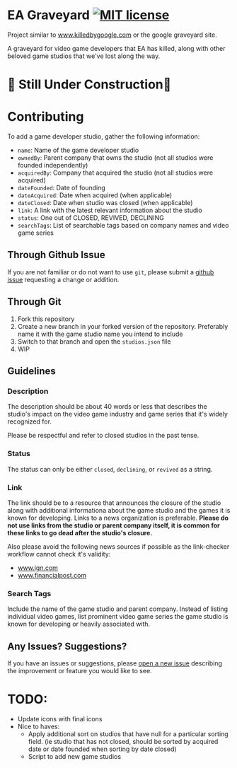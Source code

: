 # EA Graveyard [![MIT license](https://img.shields.io/badge/License-MIT-blue.svg)](/LICENSE)

Project similar to www.killedbygoogle.com or the google graveyard site.

A graveyard for video game developers that EA has killed, along with other beloved game studios that we've lost along the way.

# 🚧 Still Under Construction🚧

# Contributing

To add a game developer studio, gather the following information:

- `name`: Name of the game developer studio
- `ownedBy`: Parent company that owns the studio (not all studios were founded independently)
- `acquiredBy`: Company that acquired the studio (not all studios were acquired)
- `dateFounded`: Date of founding
- `dateAcquired`: Date when acquired (when applicable)
- `dateClosed`: Date when studio was closed (when applicable)
- `link`: A link with the latest relevant information about the studio
- `status`: One out of CLOSED, REVIVED, DECLINING
- `searchTags`: List of searchable tags based on company names and video game series 

## Through Github Issue

If you are not familiar or do not want to use `git`, please submit a [github issue](https://github.com/Somesingman/ea-graveyard/issues/new) requesting a change or addition.

## Through Git

1. Fork this repository
2. Create a new branch in your forked version of the repository. Preferably name it with the game studio name you intend to include
3. Switch to that branch and open the `studios.json` file
4. WIP

## Guidelines

### Description

The description should be about 40 words or less that describes the studio's impact on the video game industry and game series that it's widely recognized for.

Please be respectful and refer to closed studios in the past tense.

### Status

The status can only be either `closed`, `declining`, or `revived` as a string.

### Link

The link should be to a resource that announces the closure of the studio along with additional informationa about the game studio and the games it is known for developing. Links to a news organization is preferable. **Please do not use links from the studio or parent company itself, it is common for these links to go dead after the studio's closure.**

Also please avoid the following news sources if possible as the link-checker workflow cannot check it's validity:
- www.ign.com
- www.financialpost.com

### Search Tags

Include the name of the game studio and parent company. Instead of listing individual video games, list prominent video game series the game studio is known for developing or heavily associated with.

## Any Issues? Suggestions?

If you have an issues or suggestions, please [open a new issue](https://github.com/Somesingman/ea-graveyard/issues/new) describing the improvement or feature you would like to see.

# TODO:
- Update icons with final icons
- Nice to haves:
  - Apply additional sort on studios that have null for a particular sorting field. (ie studio that has not closed, should be sorted by acquired date or date founded when sorting by date closed)
  - Script to add new game studios